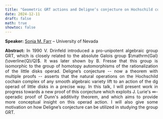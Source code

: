 ```yaml
---
title: "Geometric GRT actions and Deligne’s conjecture on Hochschild cochains"
date: 2024-12-11
draft: false
math: true
showtoc: false
---
```


**Speaker:** [Sonja M. Farr](https://www.unr.edu/math/people/sonja-maria-farr) – University of Nevada

**Abstract:** In 1990 V. Drinfeld introduced a pro-unipotent algebraic group $\mathrm{GRT}$, which is closely related to the absolute Galois group $\mathrm{Gal}(\overline{Q}/Q)$. It was later shown by B. Fresse that this group is isomorphic to the group of homotopy automorphisms of the rationalization of the little disks operad. Deligne’s conjecture -- now a theorem with multiple proofs -- asserts that the natural operations on the Hochschild cochain complex of any smooth algebraic variety lift to an action of the dg operad of little disks in a precise way. In this talk, I will present work in progress towards a new proof of this conjecture which exploits J. Lurie's $\infty$-operadic proof of Dunn's additivity theorem, and which aims to provide more conceptual insight on this operad action. I will also give some motivation on how Deligne’s conjecture can be utilized in studying the group $\mathrm{GRT}$.


<style>body {text-align: justify}</style>